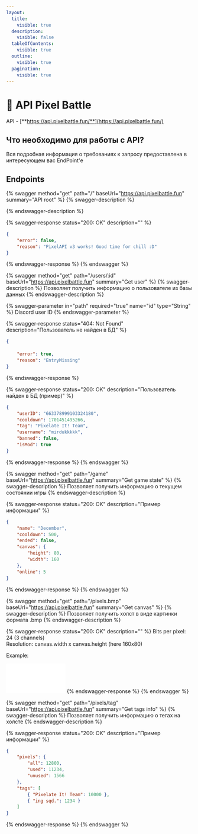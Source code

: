 ```yaml
---
layout:
  title:
    visible: true
  description:
    visible: false
  tableOfContents:
    visible: true
  outline:
    visible: true
  pagination:
    visible: true
---
```


# 📌 API Pixel Battle

API - [**https://api.pixelbattle.fun/**](https://api.pixelbattle.fun/)

## Что необходимо для работы с API?

Вся подробная информация о требованиях к запросу предоставлена в интересующем вас EndPoint'е

## Endpoints



{% swagger method="get" path="/" baseUrl="https://api.pixelbattle.fun" summary="API root" %}
{% swagger-description %}

{% endswagger-description %}

{% swagger-response status="200: OK" description="" %}
```json
{
    "error": false, 
    "reason": "PixelAPI v3 works! Good time for chill :D"
}
```
{% endswagger-response %}
{% endswagger %}

{% swagger method="get" path="/users/:id" baseUrl="https://api.pixelbattle.fun" summary="Get user" %}
{% swagger-description %}
Позволяет получить информацию о пользователе из базы данных
{% endswagger-description %}

{% swagger-parameter in="path" required="true" name="id" type="String" %}
Discord user ID
{% endswagger-parameter %}

{% swagger-response status="404: Not Found" description="Пользователь не найден в БД" %}
```json
{

    "error": true,
    "reason": "EntryMissing"
}
```
{% endswagger-response %}

{% swagger-response status="200: OK" description="Пользователь найден в БД (пример)" %}
```json
{
    "userID": "663378999103324180",
    "cooldown": 1701451495266,
    "tag": "Pixelate It! Team",
    "username": "mirdukkkkk",
    "banned": false,
    "isMod": true
}
```
{% endswagger-response %}
{% endswagger %}

{% swagger method="get" path="/game" baseUrl="https://api.pixelbattle.fun" summary="Get game state" %}
{% swagger-description %}
Позволяет получить информацию о текущем состоянии игры
{% endswagger-description %}

{% swagger-response status="200: OK" description="Пример информации" %}
```json
{
    "name": "December",
    "cooldown": 500,
    "ended": false,
    "canvas": {
        "height": 80,
        "width": 160
    },
    "online": 5
}
```
{% endswagger-response %}
{% endswagger %}

{% swagger method="get" path="/pixels.bmp" baseUrl="https://api.pixelbattle.fun" summary="Get canvas" %}
{% swagger-description %}
Позволяет получить холст в виде картинки формата .bmp
{% endswagger-description %}

{% swagger-response status="200: OK" description="" %}
Bits per pixel: 24 (3 channels)\
Resolution: canvas.width x canvas.height (here 160x80)

Example:

<img src="../.gitbook/assets/pixels.bmp" alt="" data-size="original">
{% endswagger-response %}
{% endswagger %}

{% swagger method="get" path="/pixels/tag" baseUrl="https://api.pixelbattle.fun" summary="Get tags info" %}
{% swagger-description %}
Позволяет получить информацию о тегах на холсте
{% endswagger-description %}

{% swagger-response status="200: OK" description="Пример информации" %}
```json
{
    "pixels": {
        "all": 12800,
        "used": 11234,
        "unused": 1566
    },
    "tags": [
        { "Pixelate It! Team": 10000 },
        { "ing sqd.": 1234 }
    ]
}
```
{% endswagger-response %}
{% endswagger %}
